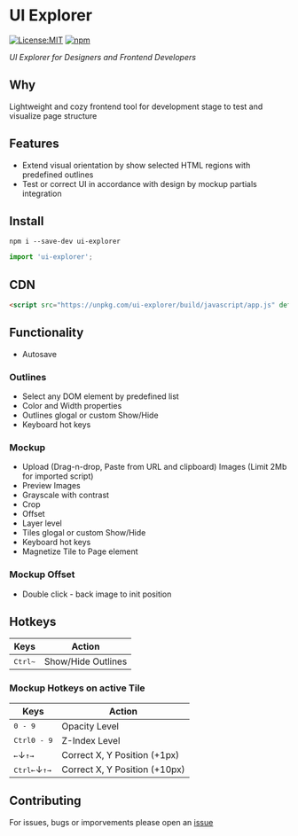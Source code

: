 # UI Explorer

[![License:MIT](https://img.shields.io/badge/License-MIT-lightgrey.svg)](https://github.com/frontend-layers/ui-explorer/LICENSE)
[![npm](https://img.shields.io/npm/v/ui-explorer.svg)](https://www.npmjs.com/package/ui-explorer)

_UI Explorer for Designers and Frontend Developers_

## Why

Lightweight and cozy frontend tool for development stage to test and visualize page structure

## Features

- Extend visual orientation by show selected HTML regions with predefined outlines
- Test or correct UI in accordance with design by mockup partials integration

## Install

```shell
npm i --save-dev ui-explorer
```

```javascript
import 'ui-explorer';
```

## CDN

```html
<script src="https://unpkg.com/ui-explorer/build/javascript/app.js" defer></script>
```

## Functionality

- Autosave

### Outlines

- Select any DOM element by predefined list
- Color and Width properties
- Outlines glogal or custom Show/Hide
- Keyboard hot keys

### Mockup

- Upload (Drag-n-drop, Paste from URL and clipboard) Images (Limit 2Mb for imported script)
- Preview Images
- Grayscale with contrast
- Crop
- Offset
- Layer level
- Tiles glogal or custom Show/Hide
- Keyboard hot keys
- Magnetize Tile to Page element

### Mockup Offset

- Double click - back image to init position

## Hotkeys

| Keys                        | Action                  |
|-----------------------------|-------------------------|
| <kbd>Ctrl</kbd><kbd>~</kbd> | Show/Hide Outlines      |

### Mockup Hotkeys on active Tile

| Keys                                                 | Action                        |
|------------------------------------------------------|-------------------------------|
| <kbd>0 - 9</kbd>                                     | Opacity Level                 |
| <kbd>Ctrl</kbd><kbd>0 - 9</kbd>                      | Z-Index Level                 |
| <kbd>←</kbd>↓<kbd>↑</kbd><kbd>→</kbd>                | Correct X, Y Position (+1px)  |
| <kbd>Ctrl</kbd><kbd>←</kbd>↓<kbd>↑</kbd><kbd>→</kbd> | Correct X, Y Position (+10px) |

## Contributing

For issues, bugs or imporvements please open an [issue](https://github.com/frontend-layers/ui-explorer/issues/new)
